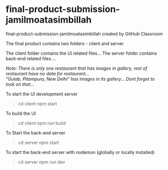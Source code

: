 # final-product-submission-jamilmoatasimbillah
final-product-submission-jamilmoatasimbillah created by GitHub Classroom

The final product contains two folders - client and server

The client folder contains the UI related files...
The server folder contains back-end related files....

*Note: There is only one restaurant that has images in gallery, rest of restaurant have no data for restaurant...<br/>
"Gulab, Pitampura, New Delhi" has images in its gallery... Dont forget to look on that...*

To start the UI development server
> cd client
> npm start

To build the UI
> cd client
> npm run build

To Start the back-end server
> cd server
> npm start

To start the back-end server with nodemon (globally or locally installed)
> cd server
> npm run dev
